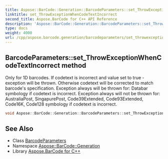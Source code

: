 ```yaml
---
title: Aspose::BarCode::Generation::BarcodeParameters::set_ThrowExceptionWhenCodeTextIncorrect method
linktitle: set_ThrowExceptionWhenCodeTextIncorrect
second_title: Aspose.BarCode for C++ API Reference
description: 'Aspose::BarCode::Generation::BarcodeParameters::set_ThrowExceptionWhenCodeTextIncorrect method. Only for 1D barcodes. If codetext is incorrect and value set to true - exception will be thrown. Otherwise codetext will be corrected to match barcode''s specification. Exception always will be thrown for: Databar symbology if codetext is incorrect. Exception always will not be thrown for: AustraliaPost, SingapurePost, Code39Extended, Code93Extended, Code16K, Code128 symbology if codetext is incorrect in C++.'
type: docs
weight: 4000
url: /cpp/aspose.barcode.generation/barcodeparameters/set_throwexceptionwhencodetextincorrect/
---
```

## BarcodeParameters::set_ThrowExceptionWhenCodeTextIncorrect method


Only for 1D barcodes. If codetext is incorrect and value set to true - exception will be thrown. Otherwise codetext will be corrected to match barcode's specification. Exception always will be thrown for: Databar symbology if codetext is incorrect. Exception always will not be thrown for: AustraliaPost, SingapurePost, Code39Extended, Code93Extended, Code16K, Code128 symbology if codetext is incorrect.

```cpp
void Aspose::BarCode::Generation::BarcodeParameters::set_ThrowExceptionWhenCodeTextIncorrect(bool value)
```

## See Also

* Class [BarcodeParameters](../)
* Namespace [Aspose::BarCode::Generation](../../)
* Library [Aspose.BarCode for C++](../../../)
